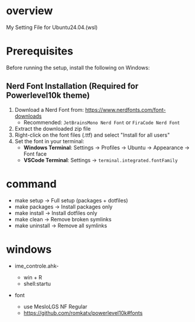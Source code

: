 # overview
My Setting File for Ubuntu24.04.(wsl)

# Prerequisites
Before running the setup, install the following on Windows:

## Nerd Font Installation (Required for Powerlevel10k theme)
1. Download a Nerd Font from: https://www.nerdfonts.com/font-downloads
   - Recommended: `JetBrainsMono Nerd Font` or `FiraCode Nerd Font`
2. Extract the downloaded zip file
3. Right-click on the font files (.ttf) and select "Install for all users"
4. Set the font in your terminal:
   - **Windows Terminal**: Settings → Profiles → Ubuntu → Appearance → Font face
   - **VSCode Terminal**: Settings → `terminal.integrated.fontFamily`

# command
- make setup     ->  Full setup (packages + dotfiles) 
- make packages  ->  Install packages only 
- make install   ->  Install dotfiles only 
- make clean     ->  Remove broken symlinks 
- make uninstall ->  Remove all symlinks 

# windows
- ime_controle.ahk-
  - win + R 
  - shell:startu 

- font
  - use MesloLGS NF Regular
  - <a>https://github.com/romkatv/powerlevel10k#fonts</a>
